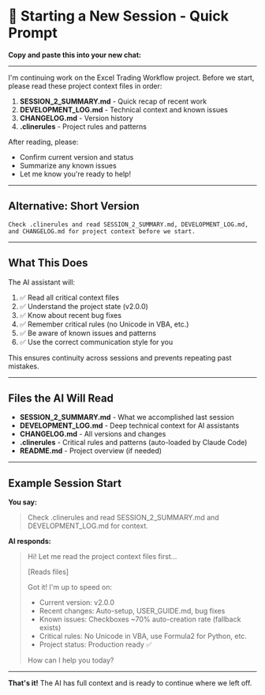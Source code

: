 # 🚀 Starting a New Session - Quick Prompt

**Copy and paste this into your new chat:**

---

I'm continuing work on the Excel Trading Workflow project. Before we start, please read these project context files in order:

1. **SESSION_2_SUMMARY.md** - Quick recap of recent work
2. **DEVELOPMENT_LOG.md** - Technical context and known issues
3. **CHANGELOG.md** - Version history
4. **.clinerules** - Project rules and patterns

After reading, please:
- Confirm current version and status
- Summarize any known issues
- Let me know you're ready to help!

---

## Alternative: Short Version

```
Check .clinerules and read SESSION_2_SUMMARY.md, DEVELOPMENT_LOG.md, and CHANGELOG.md for project context before we start.
```

---

## What This Does

The AI assistant will:
1. ✅ Read all critical context files
2. ✅ Understand the project state (v2.0.0)
3. ✅ Know about recent bug fixes
4. ✅ Remember critical rules (no Unicode in VBA, etc.)
5. ✅ Be aware of known issues and patterns
6. ✅ Use the correct communication style for you

This ensures continuity across sessions and prevents repeating past mistakes.

---

## Files the AI Will Read

- **SESSION_2_SUMMARY.md** - What we accomplished last session
- **DEVELOPMENT_LOG.md** - Deep technical context for AI assistants
- **CHANGELOG.md** - All versions and changes
- **.clinerules** - Critical rules and patterns (auto-loaded by Claude Code)
- **README.md** - Project overview (if needed)

---

## Example Session Start

**You say:**
> Check .clinerules and read SESSION_2_SUMMARY.md and DEVELOPMENT_LOG.md for context.

**AI responds:**
> Hi! Let me read the project context files first...
>
> [Reads files]
>
> Got it! I'm up to speed on:
> - Current version: v2.0.0
> - Recent changes: Auto-setup, USER_GUIDE.md, bug fixes
> - Known issues: Checkboxes ~70% auto-creation rate (fallback exists)
> - Critical rules: No Unicode in VBA, use Formula2 for Python, etc.
> - Project status: Production ready ✅
>
> How can I help you today?

---

**That's it!** The AI has full context and is ready to continue where we left off.

